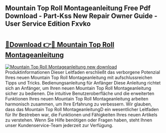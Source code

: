 ## Mountain Top Roll Montageanleitung Free Pdf Download - Part-Kss New Repair Owner Guide - User Service Edition Fxvko

# <h2><a href="http://df859w.blite.top/?on=Mountain+Top+Roll+Montageanleitung">🔗Download 👉🔴 Mountain Top Roll Montageanleitung</a></h2>

[![Mountain Top Roll Montageanleitung new download](https://i.imgur.com/lujVjoI.png)](http://df859w.blite.top/?on=Mountain+Top+Roll+Montageanleitung)
Produktinformationen Dieser Leitfaden erschließt das verborgene Potenzial Ihres neuen Mountain Top Roll Montageanleitung mit aufschlussreichen Tipps und Tricks. Bedienungsanleitung für Anfänger Diese Anleitung richtet sich an Anfänger, um Ihren neuen Mountain Top Roll Montageanleitung sicher zu bedienen. Die intuitive Benutzeroberfläche und die erweiterten Funktionen Ihres neuen Mountain Top Roll Montageanleitung arbeiten harmonisch zusammen, um Ihre Erfahrung zu verbessern. Wir glauben, dass das Mountain Top Roll MontageanleitungD ein wesentlicher Leitfaden für Ihr Bestreben war, die Funktionen und Fähigkeiten Ihres neuen Artikels zu verstehen. Wenn Sie Hilfe benötigen oder Fragen haben, steht Ihnen unser Kundenservice-Team jederzeit zur Verfügung.

